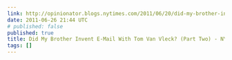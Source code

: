 ```yaml
---
link: http://opinionator.blogs.nytimes.com/2011/06/20/did-my-brother-invent-e-mail-with-tom-van-vleck-part-two/#more-95855
date: 2011-06-26 21:44 UTC
# published: false
published: true
title: Did My Brother Invent E-Mail With Tom Van Vleck? (Part Two) - NYTimes.com
tags: []
---
```



